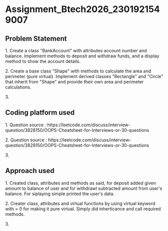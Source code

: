 # Assignment_Btech2026_2301921549007
<h2>Problem Statement</h2>
<p>1. Create a class "BankAccount" with attributes account number and balance. Implement methods to deposit and withdraw funds, and a display method to show the account details.</p>
<p>2. Create a base class "Shape" with methods to calculate the area and perimeter (pure virtual). Implement derived classes "Rectangle" and "Circle" that inherit from "Shape" and provide their own area and perimeter calculations.</p>
<p>3.</p>

<h2>Coding platform used</h2>
<p>1. Question source : https://leetcode.com/discuss/interview-question/3828150/OOPS-Cheatsheet-for-Interviews-or-30-questions</p>
<p>2. Question source : https://leetcode.com/discuss/interview-question/3828150/OOPS-Cheatsheet-for-Interviews-or-30-questions</p>
<p>3.</p>

<h2>Approach used</h2>
<p>1. Created class, attributes and methods as said, for deposit added given amount to balance of user and for withdrawl subtracted amount from user's balance. For siplaying simple printed the user's data.</p>
<p>2. Creater class, attributes and virtual functions by using virtual keyword with = 0 for making it pure virtual. Simply did inherticance and call required methods.</p>
<p>3.</p>
